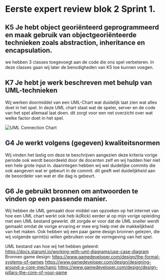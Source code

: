 # Eerste expert review blok 2 Sprint 1.

## K5 Je hebt object georiënteerd geprogrammeerd en maak gebruik van objectgeoriënteerde technieken zoals abstraction, inheritance en encapsulation. 
we hebben 3 classes toegevoegt aan de code die ons spel verbeteren. In deze classes gaan wij later de benodigheden van K5 toe kunnen voegen.

## K7 Je hebt je werk beschreven met behulp van UML-technieken
Wij werken doormiddel van een UML-Chart wat duidelijk laat zien wat alles doet in het spel. In deze UML chart staat wat de speler, server en de code van het spel allemaal laat doen. dit zorgt voor een net overzicht over wat welke factor doet in het spel.

![UML Connection Chart](KUUYIIDUUGOO92/docs/images/UMLConnectionChart.png)

## G4 Je werkt volgens (gegeven) kwaliteitsnormen
Wij vinden het lastig om deze te beschrijven aangezien deze kriteria vorige periode ook werdt beoordeeld door de docenten zelf en wij hadden hier niet een hele grote input in. daarintegen hebben wij wel duidelijke commits die ook aangeven wat er gebeurt in de commit. dit geeft wel duidelijkheid aan de beoordeler van wat er die dag is gebeurt.

## G6 Je gebruikt bronnen om antwoorden te vinden op een passende manier. 
Wij hebben de UML gemaakt door middel van opzoeken op het internet van hoe een UML chart werkt ook heb ik(Rick) eerder al op mijn vorige opleiding met een UML bestand gewerkt. dit zorgde er voor dat de UML sneller werdt gemaakt omdat de vorige ervaring er mee erg hielp met de makkelijkheid van het maken. Ook hebben wij een paar game design bronnen gelezen, die wij volgende sprint(s) willen gebruiken voor de vormgeving van het spel.

UML bestand van hoe wij het hebben geleerd: https://docs.staruml.io/working-with-uml-diagrams/use-case-diagram
Bronnen game design: https://www.gamedeveloper.com/design/the-formal-systems-of-games
                     https://www.gamedeveloper.com/design/designing-around-a-core-mechanic
                     https://www.gamedeveloper.com/design/design-pillars-the-core-of-your-game